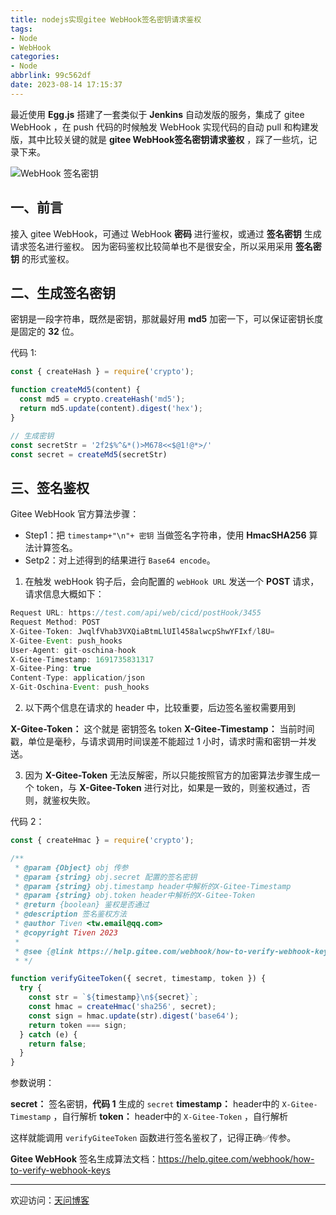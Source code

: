 ```yaml
---
title: nodejs实现gitee WebHook签名密钥请求鉴权
tags:
- Node
- WebHook
categories:
- Node
abbrlink: 99c562df
date: 2023-08-14 17:15:37
---
```


最近使用 **Egg.js** 搭建了一套类似于 **Jenkins** 自动发版的服务，集成了 gitee WebHook ，在 push 代码的时候触发 WebHook 实现代码的自动 pull 和构建发版，其中比较关键的就是 **gitee WebHook签名密钥请求鉴权** ，踩了一些坑，记录下来。

![WebHook 签名密钥](https://tiven.cn/static/img/web-hook-01-tB0RV9C3.jpg)

[//]: # (<!-- more -->)

## 一、前言

接入 gitee WebHook，可通过 WebHook **密码** 进行鉴权，或通过 **签名密钥** 生成请求签名进行鉴权。
因为密码鉴权比较简单也不是很安全，所以采用采用 **签名密钥** 的形式鉴权。

## 二、生成签名密钥

密钥是一段字符串，既然是密钥，那就最好用 **md5** 加密一下，可以保证密钥长度是固定的 **32** 位。

代码 1:

```js
const { createHash } = require('crypto');

function createMd5(content) {
  const md5 = crypto.createHash('md5');
  return md5.update(content).digest('hex');
}

// 生成密钥
const secretStr = '2f2$%^&*()>M678<<$@1!@*>/'
const secret = createMd5(secretStr)
```

## 三、签名鉴权

Gitee WebHook 官方算法步骤：
* Step1：把 `timestamp+"\n"+ 密钥` 当做签名字符串，使用 **HmacSHA256** 算法计算签名。
* Setp2：对上述得到的结果进行 `Base64 encode`。

1. 在触发 webHook 钩子后，会向配置的 `webHook URL` 发送一个 **POST** 请求，请求信息大概如下：

```js
Request URL: https://test.com/api/web/cicd/postHook/3455
Request Method: POST
X-Gitee-Token: JwqlfVhab3VXQiaBtmLlUIl458alwcpShwYFIxf/l8U=
X-Gitee-Event: push_hooks
User-Agent: git-oschina-hook
X-Gitee-Timestamp: 1691735831317
X-Gitee-Ping: true
Content-Type: application/json
X-Git-Oschina-Event: push_hooks
```

2. 以下两个信息在请求的 header 中，比较重要，后边签名鉴权需要用到

**X-Gitee-Token：** 这个就是 密钥签名 token
**X-Gitee-Timestamp：** 当前时间戳，单位是毫秒，与请求调用时间误差不能超过 1 小时，请求时需和密钥一并发送。

3. 因为 **X-Gitee-Token** 无法反解密，所以只能按照官方的加密算法步骤生成一个 token，与 **X-Gitee-Token** 进行对比，如果是一致的，则鉴权通过，否则，就鉴权失败。

代码 2：

```js
const { createHmac } = require('crypto');

/**
 * @param {Object} obj 传参
 * @param {string} obj.secret 配置的签名密钥
 * @param {string} obj.timestamp header中解析的X-Gitee-Timestamp
 * @param {string} obj.token header中解析的X-Gitee-Token
 * @return {boolean} 鉴权是否通过
 * @description 签名鉴权方法
 * @author Tiven <tw.email@qq.com>
 * @copyright Tiven 2023
 * 
 * @see {@link https://help.gitee.com/webhook/how-to-verify-webhook-keys}
 * */

function verifyGiteeToken({ secret, timestamp, token }) {
  try {
    const str = `${timestamp}\n${secret}`;
    const hmac = createHmac('sha256', secret);
    const sign = hmac.update(str).digest('base64');
    return token === sign;
  } catch (e) {
    return false;
  }
}
```

参数说明：

**secret：** 签名密钥，**代码 1** 生成的 `secret`
**timestamp：** header中的 `X-Gitee-Timestamp` ，自行解析
**token：** header中的 `X-Gitee-Token` ，自行解析

这样就能调用 `verifyGiteeToken` 函数进行签名鉴权了，记得正确✅传参。

**Gitee WebHook** 签名生成算法文档：https://help.gitee.com/webhook/how-to-verify-webhook-keys

---

欢迎访问：[天问博客](https://tiven.cn/p/99c562df/ "天问博客-专注于大前端技术")

